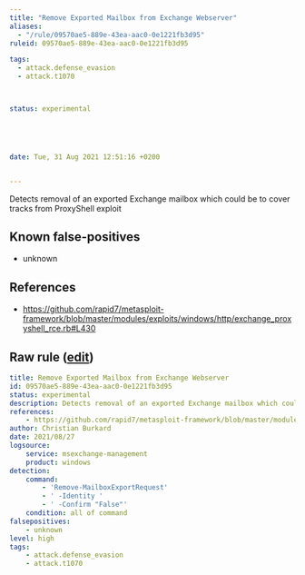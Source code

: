 ```yaml
---
title: "Remove Exported Mailbox from Exchange Webserver"
aliases:
  - "/rule/09570ae5-889e-43ea-aac0-0e1221fb3d95"
ruleid: 09570ae5-889e-43ea-aac0-0e1221fb3d95

tags:
  - attack.defense_evasion
  - attack.t1070



status: experimental





date: Tue, 31 Aug 2021 12:51:16 +0200


---
```


Detects removal of an exported Exchange mailbox which could be to cover tracks from ProxyShell exploit

<!--more-->


## Known false-positives

* unknown



## References

* https://github.com/rapid7/metasploit-framework/blob/master/modules/exploits/windows/http/exchange_proxyshell_rce.rb#L430


## Raw rule ([edit](https://github.com/SigmaHQ/sigma/edit/master/rules/windows/builtin/msexchange/win_exchange_proxyshell_remove_mailbox_export.yml))
```yaml
title: Remove Exported Mailbox from Exchange Webserver
id: 09570ae5-889e-43ea-aac0-0e1221fb3d95
status: experimental
description: Detects removal of an exported Exchange mailbox which could be to cover tracks from ProxyShell exploit
references:
    - https://github.com/rapid7/metasploit-framework/blob/master/modules/exploits/windows/http/exchange_proxyshell_rce.rb#L430
author: Christian Burkard
date: 2021/08/27
logsource:        
    service: msexchange-management
    product: windows
detection:
    command: 
        - 'Remove-MailboxExportRequest'
        - ' -Identity '
        - ' -Confirm "False"'
    condition: all of command
falsepositives:
    - unknown
level: high
tags:
    - attack.defense_evasion
    - attack.t1070

```
